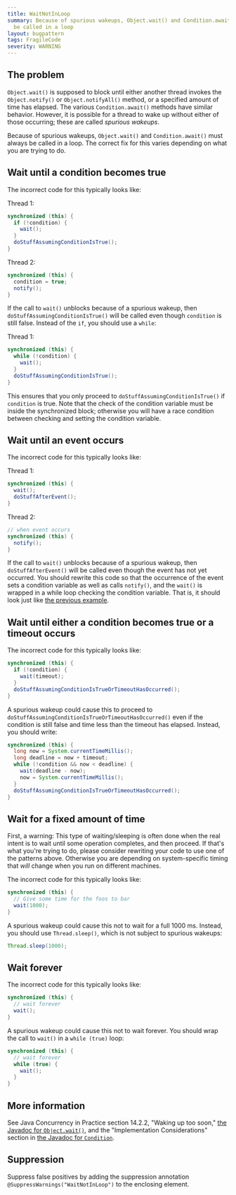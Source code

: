 ```yaml
---
title: WaitNotInLoop
summary: Because of spurious wakeups, Object.wait() and Condition.await() must always
  be called in a loop
layout: bugpattern
tags: FragileCode
severity: WARNING
---
```


<!--
*** AUTO-GENERATED, DO NOT MODIFY ***
To make changes, edit the @BugPattern annotation or the explanation in docs/bugpattern.
-->


## The problem
`Object.wait()` is supposed to block until either another thread invokes the
`Object.notify()` or `Object.notifyAll()` method, or a specified amount of time
has elapsed. The various `Condition.await()` methods have similar behavior.
However, it is possible for a thread to wake up without either of those
occurring; these are called *spurious wakeups*.

Because of spurious wakeups, `Object.wait()` and `Condition.await()` must always
be called in a loop. The correct fix for this varies depending on what you are
trying to do.

## Wait until a condition becomes true

The incorrect code for this typically looks like:

Thread 1:

```java
synchronized (this) {
  if (!condition) {
    wait();
  }
  doStuffAssumingConditionIsTrue();
}
```

Thread 2:

```java
synchronized (this) {
  condition = true;
  notify();
}
```

If the call to `wait()` unblocks because of a spurious wakeup, then
`doStuffAssumingConditionIsTrue()` will be called even though `condition` is
still false. Instead of the `if`, you should use a `while`:

Thread 1:

```java
synchronized (this) {
  while (!condition) {
    wait();
  }
  doStuffAssumingConditionIsTrue();
}
```

This ensures that you only proceed to `doStuffAssumingConditionIsTrue()` if
`condition` is true. Note that the check of the condition variable must be
inside the synchronized block; otherwise you will have a race condition between
checking and setting the condition variable.

## Wait until an event occurs

The incorrect code for this typically looks like:

Thread 1:

```java
synchronized (this) {
  wait();
  doStuffAfterEvent();
}
```

Thread 2:

```java
// when event occurs
synchronized (this) {
  notify();
}
```

If the call to `wait()` unblocks because of a spurious wakeup, then
`doStuffAfterEvent()` will be called even though the event has not yet occurred.
You should rewrite this code so that the occurrence of the event sets a
condition variable as well as calls `notify()`, and the `wait()` is wrapped in a
while loop checking the condition variable. That is, it should look just like
[the previous example](#wait_until_a_condition_becomes_true).

## Wait until either a condition becomes true or a timeout occurs

The incorrect code for this typically looks like:

```java
synchronized (this) {
  if (!condition) {
    wait(timeout);
  }
  doStuffAssumingConditionIsTrueOrTimeoutHasOccurred();
}
```

A spurious wakeup could cause this to proceed to
`doStuffAssumingConditionIsTrueOrTimeoutHasOccurred()` even if the condition is
still false and time less than the timeout has elapsed. Instead, you should
write:

```java
synchronized (this) {
  long now = System.currentTimeMillis();
  long deadline = now + timeout;
  while (!condition && now < deadline) {
    wait(deadline - now);
    now = System.currentTimeMillis();
  }
  doStuffAssumingConditionIsTrueOrTimeoutHasOccurred();
}
```

## Wait for a fixed amount of time

First, a warning: This type of waiting/sleeping is often done when the real
intent is to wait until some operation completes, and then proceed. If that's
what you're trying to do, please consider rewriting your code to use one of the
patterns above. Otherwise you are depending on system-specific timing that
*will* change when you run on different machines.

The incorrect code for this typically looks like:

```java
synchronized (this) {
  // Give some time for the foos to bar
  wait(1000);
}
```

A spurious wakeup could cause this not to wait for a full 1000 ms. Instead, you
should use `Thread.sleep()`, which is not subject to spurious wakeups:

```java
Thread.sleep(1000);
```

## Wait forever

The incorrect code for this typically looks like:

```java
synchronized (this) {
  // wait forever
  wait();
}
```

A spurious wakeup could cause this not to wait forever. You should wrap the call
to `wait()` in a `while (true)` loop:

```java
synchronized (this) {
  // wait forever
  while (true) {
    wait();
  }
}
```

## More information

See Java Concurrency in Practice section 14.2.2, "Waking up too soon,"
[the Javadoc for `Object.wait()`](https://docs.oracle.com/javase/8/docs/api/java/lang/Object.html#wait-long-),
and the "Implementation Considerations" section in
[the Javadoc for `Condition`](https://docs.oracle.com/javase/7/docs/api/java/util/concurrent/locks/Condition.html).

## Suppression
Suppress false positives by adding the suppression annotation `@SuppressWarnings("WaitNotInLoop")` to the enclosing element.
